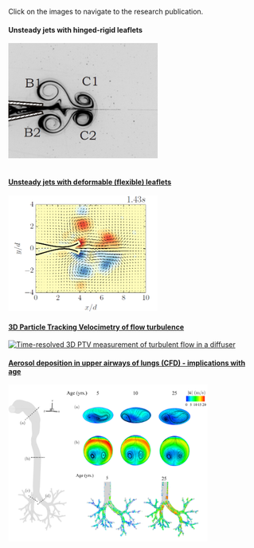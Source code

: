 Click on the images to navigate to the research publication.

#### Unsteady jets with hinged-rigid leaflets 
<a href="https://doi.org/10.1017/jfm.2013.356"><img src="images/vortex-flap4.png?raw=true" width="300" title = "Dye visualization of vortex formation with hinged-rigid flaps"></center> 
<br><br>
  
#### Unsteady jets with deformable (flexible) leaflets  
<a href="https://doi.org/10.1017/jfm.2018.230"><img src="images/vortex-flap4-flexible-vort.png?raw=true" width="300" title = "PIV measurements of vortex pair generation with flexible flaps">

#### 3D Particle Tracking Velocimetry of flow turbulence
<a href="https://doi.org/10.1103/PhysRevFluids.5.114605"><img src="images/Diffuser-PTV.png?raw=true" width="600" title = "Time-resolved 3D PTV measurement of turbulent flow in a diffuser"> 

#### Aerosol deposition in upper airways of lungs (CFD) - implications with age
<p><a href="https://doi.org/10.1371/journal.pone.0207711" ><img src="images/CFD.png?raw=true" width="400" title = "CFD simulation of airflow and aerosol deposition in the upper airways"></center></a></p>
